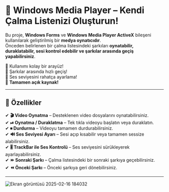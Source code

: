 # 🎵 Windows Media Player – Kendi Çalma Listenizi Oluşturun!  

Bu proje, **Windows Forms** ve **Windows Media Player ActiveX** bileşeni kullanılarak geliştirilmiş bir **medya oynatıcıdır**.  
Önceden belirlenen bir çalma listesindeki şarkıları **oynatabilir, duraklatabilir, sesi kontrol edebilir ve şarkılar arasında geçiş yapabilirsiniz**.  

🔹 Kullanımı kolay bir arayüz!  
🔹 Şarkılar arasında hızlı geçiş!  
🔹 Ses seviyesini rahatça ayarlama!  
🔹 **Tamamen açık kaynak!**  

---

## 📌 Özellikler  

✔ **🎬 Video Oynatma** – Desteklenen video dosyalarını oynatabilirsiniz.  
✔ **⏯ Oynatma / Duraklatma** – Tek tıkla videoyu başlatın veya duraklatın.  
✔ **⏹ Durdurma** – Videoyu tamamen durdurabilirsiniz.  
✔ **🔊 Ses Seviyesi Ayarı** – Sesi açıp kısabilir veya tamamen sessize alabilirsiniz.  
✔ **🎚 TrackBar ile Ses Kontrolü** – Ses seviyesini sürükleyerek ayarlayabilirsiniz.  
✔ **⏩ Sonraki Şarkı** – Çalma listesindeki bir sonraki şarkıya geçebilirsiniz.  
✔ **⏪ Önceki Şarkı** – Önceki şarkıya geri dönebilirsiniz.  

---

![Ekran görüntüsü 2025-02-16 184032](https://github.com/user-attachments/assets/4bc179f1-a525-49d8-ba99-d413e7c7061d)


